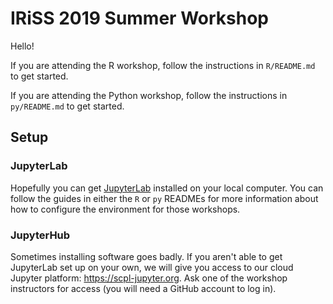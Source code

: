 IRiSS 2019 Summer Workshop
===

Hello!

If you are attending the R workshop, follow the instructions in `R/README.md` to get started.

If you are attending the Python workshop, follow the instructions in `py/README.md` to get started.

## Setup

### JupyterLab

Hopefully you can get [JupyterLab](https://jupyterlab.readthedocs.io/en/stable/) installed on your local computer. You can follow the guides in either the `R` or `py` READMEs for more information about how to configure the environment for those workshops.

### JupyterHub

Sometimes installing software goes badly. If you aren't able to get JupyterLab set up on your own, we will give you access to our cloud Jupyter platform: https://scpl-jupyter.org. Ask one of the workshop instructors for access (you will need a GitHub account to log in).
